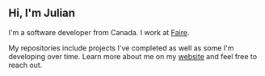 ## Hi, I'm Julian

I'm a software developer from Canada. I work at [Faire](https://www.faire.com/).

My repositories include projects I've completed as well as some I'm developing over time. Learn more about me on my [website](https://www.jpettit.ca) and feel free to reach out.
